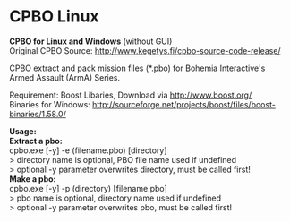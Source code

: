 # CPBO Linux

<b>CPBO for Linux and Windows</b> (without GUI)<br/>
Original CPBO Source: http://www.kegetys.fi/cpbo-source-code-release/<br/>

CPBO extract and pack mission files (*.pbo) for Bohemia Interactive's Armed Assault (ArmA) Series.

Requirement: Boost Libaries, Download via http://www.boost.org/<br/>
Binaries for Windows: http://sourceforge.net/projects/boost/files/boost-binaries/1.58.0/


<b>Usage:</b><br/>
<b>Extract a pbo:</b><br/>
cpbo.exe [-y] -e (filename.pbo) [directory]<br/>
 &gt; directory name is optional, PBO file name used if undefined<br/>
 &gt; optional -y parameter overwrites directory, must be called first!<br/>
<b>Make a pbo:</b><br/>
 cpbo.exe [-y] -p (directory) [filename.pbo]<br/>
 &gt; pbo name is optional, directory name used if undefined<br/>
 &gt; optional -y parameter overwrites pbo, must be called first!<br/>
